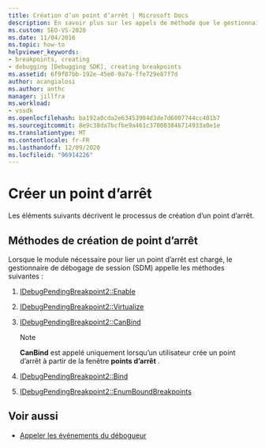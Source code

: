 ```yaml
---
title: Création d’un point d’arrêt | Microsoft Docs
description: En savoir plus sur les appels de méthode que le gestionnaire de débogage de session effectue lorsque le module nécessaire pour lier un point d’arrêt est chargé.
ms.custom: SEO-VS-2020
ms.date: 11/04/2016
ms.topic: how-to
helpviewer_keywords:
- breakpoints, creating
- debugging [Debugging SDK], creating breakpoints
ms.assetid: 6f9f87bb-192e-45e0-9a7a-ffe729e87f7d
author: acangialosi
ms.author: anthc
manager: jillfra
ms.workload:
- vssdk
ms.openlocfilehash: ba192a0cda2e63453984d3de7d6007744cc401b7
ms.sourcegitcommit: 8e9c38da7bcfbe9a461c378083846714933a0e1e
ms.translationtype: MT
ms.contentlocale: fr-FR
ms.lasthandoff: 12/09/2020
ms.locfileid: "96914226"
---
```

# <a name="create-a-breakpoint"></a>Créer un point d’arrêt
Les éléments suivants décrivent le processus de création d’un point d’arrêt.

## <a name="methods-in-breakpoint-creation"></a>Méthodes de création de point d’arrêt
 Lorsque le module nécessaire pour lier un point d’arrêt est chargé, le gestionnaire de débogage de session (SDM) appelle les méthodes suivantes :

1. [IDebugPendingBreakpoint2::Enable](../../extensibility/debugger/reference/idebugpendingbreakpoint2-enable.md)

2. [IDebugPendingBreakpoint2::Virtualize](../../extensibility/debugger/reference/idebugpendingbreakpoint2-virtualize.md)

3. [IDebugPendingBreakpoint2::CanBind](../../extensibility/debugger/reference/idebugpendingbreakpoint2-canbind.md)

    > [!NOTE]
    > **CanBind** est appelé uniquement lorsqu’un utilisateur crée un point d’arrêt à partir de la fenêtre **points d’arrêt** .

4. [IDebugPendingBreakpoint2::Bind](../../extensibility/debugger/reference/idebugpendingbreakpoint2-bind.md)

5. [IDebugPendingBreakpoint2::EnumBoundBreakpoints](../../extensibility/debugger/reference/idebugpendingbreakpoint2-enumboundbreakpoints.md)

## <a name="see-also"></a>Voir aussi
- [Appeler les événements du débogueur](../../extensibility/debugger/calling-debugger-events.md)
